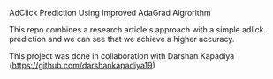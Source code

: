 AdClick Prediction Using Improved AdaGrad Algrorithm

This repo combines a research article's approach with a simple adlick prediction and we can see that we achieve a higher accuracy.

This project was done in collaboration with Darshan Kapadiya
(https://github.com/darshankapadiya19)
